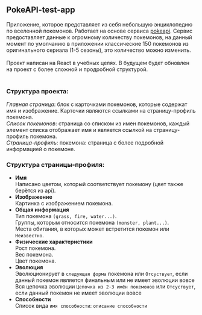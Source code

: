 ## PokeAPI-test-app

Приложение, которое представляет из себя небольшую энциклопедию по вселенной покемонов. Работает на основе сервиса [pokeapi](https://pokeapi.co/). Сервис предоставляет данные к огромному количеству покемонов, на данный момент по умолчанию в приложении классические 150 покемонов из оригинального сериала (1-5 сезоны), это количество можно изменить.
<br><br>
Проект написан на React в учебных целях. В будущем будет обновлен на проект с более сложной и продробной структурой.<br>
<br>
### **Структура проекта:**<br>
  *Главная страница*: блок с карточками покемонов, которые содержат имя и изображение. Карточки являются ссылками на страницу-профиль покемона.<br>
  *Список покемонов*: страница со списком из имен покемонов, каждый элемент списка отображает имя и является ссылкой на страницу-профиль покемона.<br>
  *Страница-профиль*: покемона: страница с более подробной информацией о покемоне.<br>
  
### **Структура страницы-профиля:**<br>
  * **Имя**<br>
    Написано цветом, который соответствует покемону (цвет также берётся из api).<br>
 * **Изображение**<br>
    Картинка с изображением покемона.<br>
 * **Общая информация**<br>
    Тип покемона `(grass, fire, water...)`.<br>
    Группы, которым относится покемона `(monster, plant...)`.<br>
    Места обитания, в которых может встретится покемон или `Неизвестно`.<br>
 * **Физические характеристики**<br>
    Рост покемона.<br>
    Вес покемона.<br>
    Цвет покемона.<br>
 * **Эволюция**<br>
    Эволюционирует в `следующая форма` покемона или `Отсуствует`, если данный покемон является финальным или не имеет эволюции вовсе<br>
    Вся цепочка эволюции `Цепочка из 2-3 имён покемонов` или `Отсуствует`, если данный покемон не имеет эволюции вовсе<br>
 * **Способности**<br>
    Список вида `имя способности`: `описание способности`<br>
    <br>
